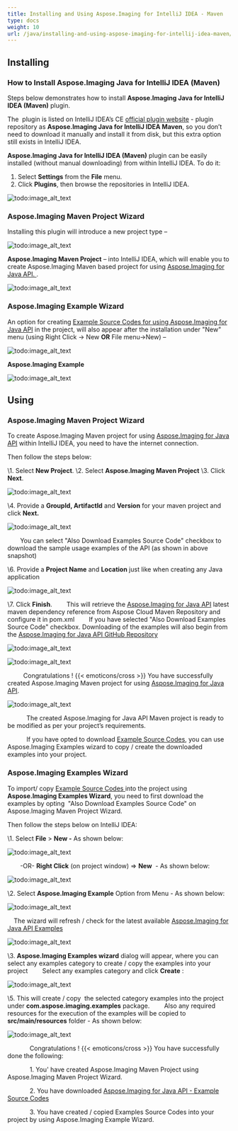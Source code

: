 ```yaml
---
title: Installing and Using Aspose.Imaging for IntelliJ IDEA - Maven
type: docs
weight: 10
url: /java/installing-and-using-aspose-imaging-for-intellij-idea-maven/
---
```


## **Installing**
### **How to Install Aspose.Imaging Java for IntelliJ IDEA (Maven)**
Steps below demonstrates how to install **Aspose.Imaging Java for IntelliJ IDEA (Maven)** plugin.

The  plugin is listed on IntelliJ IDEA’s CE [official plugin website](https://goo.gl/5Pw9h4) - plugin repository as **Aspose.Imaging Java for IntelliJ IDEA Maven**, so you don’t need to download it manually and install it from disk, but this extra option still exists in IntelliJ IDEA.

**Aspose.Imaging Java for IntelliJ IDEA (Maven)** plugin can be easily installed (without manual downloading) from within IntelliJ IDEA. To do it:

1. Select **Settings** from the **File** menu.
1. Click **Plugins**, then browse the repositories in IntelliJ IDEA. 

![todo:image_alt_text](http://i.imgur.com/3KY7frr.jpg)
### **Aspose.Imaging Maven Project Wizard**
Installing this plugin will introduce a new project type – 

![todo:image_alt_text](http://download-codeplex.sec.s-msft.com/Download/SourceControlFileDownload.ashx?ProjectName=asposeimagingjavaintellij&changeSetId=4355cbd9973fa9a7ea876f9a993ae2acc03dc2f0&itemId=src%2fresources%2fasposeSmall.png)

**Aspose.Imaging Maven Project** – into IntelliJ IDEA, which will enable you to create Aspose.Imaging Maven based project for using [Aspose.Imaging for Java API. ](http://goo.gl/lpw9BJ). 

![todo:image_alt_text](http://i.imgur.com/uHEAgz3.jpg)
### **Aspose.Imaging Example Wizard**
An option for creating [Example Source Codes for using Aspose.Imaging for Java API](https://goo.gl/xrNAxV) in the project, will also appear after the installation under "New" menu (using Right Click -> New **OR** File menu->New) – 

![todo:image_alt_text](http://download-codeplex.sec.s-msft.com/Download/SourceControlFileDownload.ashx?ProjectName=asposeimagingjavaintellij&changeSetId=4355cbd9973fa9a7ea876f9a993ae2acc03dc2f0&itemId=src%2fresources%2fasposeSmall.png)

**Aspose.Imaging Example**

![todo:image_alt_text](http://i.imgur.com/jMBcNXF.jpg)
## **Using**
### **Aspose.Imaging Maven Project Wizard**
To create Aspose.Imaging Maven project for using [Aspose.Imaging for Java API](http://goo.gl/lpw9BJ) within IntelliJ IDEA, you need to have the internet connection.

Then follow the steps below:

\1. Select **New Project**.
\2. Select **Aspose.Imaging Maven Project** 
\3. Click **Next**. 

![todo:image_alt_text](http://i.imgur.com/uHEAgz3.jpg)


\4. Provide a **GroupId, ArtifactId** and **Version** for your maven project and click **Next.**

![todo:image_alt_text](http://i.imgur.com/lVo36ko.jpg)


`    `You can select "Also Download Examples Source Code" checkbox to download the sample usage examples of the API (as shown in above snapshot)

\6. Provide a **Project Name** and **Location** just like when creating any Java application

![todo:image_alt_text](http://i.imgur.com/tf9bJSF.jpg)


\7. Click **Finish**.
`    `This will retrieve the [Aspose.Imaging for Java API](http://goo.gl/lpw9BJ) latest maven dependency reference from Aspose Cloud Maven Repository and configure it in pom.xml
`    `If you have selected "Also Download Examples Source Code" checkbox. Downloading of the examples will also begin from the [Aspose.Imaging for Java API GitHub Repository](https://goo.gl/xrNAxV)

![todo:image_alt_text](http://i.imgur.com/gmv6J6A.jpg)

![todo:image_alt_text](http://i.imgur.com/ru2ou8z.jpg)

`     `Congratulations ! {{< emoticons/cross >}} You have successfully created Aspose.Imaging Maven project for using [Aspose.Imaging for Java API](http://goo.gl/lpw9BJ).

![todo:image_alt_text](http://i.imgur.com/eoz02V2.jpg)

`      `The created Aspose.Imaging for Java API Maven project is ready to be modified as per your project’s requirements.

`      `If you have opted to download [Example Source Codes](https://goo.gl/xrNAxV), you can use Aspose.Imaging Examples wizard to copy / create the downloaded examples into your project.
### **Aspose.Imaging Examples Wizard**
To import/ copy [Example Source Codes ](https://goo.gl/xrNAxV)into the project using **Aspose.Imaging Examples Wizard**, you need to first download the examples by opting  "Also Download Examples Source Code" on Aspose.Imaging Maven Project Wizard.

Then follow the steps below on IntelliJ IDEA:

\1. Select **File** > **New -** As shown below: 

![todo:image_alt_text](http://i.imgur.com/N8tT9Q0.jpg)


`    `-OR- **Right Click** (on project window) => **New**  - As shown below: 

![todo:image_alt_text](http://i.imgur.com/aUBWkhp.jpg)


\2. Select **Aspose.Imaging Example** Option from Menu - As shown below: 

![todo:image_alt_text](http://i.imgur.com/8dzjGln.jpg)


`  `The wizard will refresh / check for the latest available [Aspose.Imaging for Java API Examples](https://goo.gl/xrNAxV) 

![todo:image_alt_text](http://i.imgur.com/5PZwsuq.jpg)


\3. **Aspose.Imaging Examples wizard** dialog will appear, where you can select any examples category to create / copy the examples into your project
`    `Select any examples category and click **Create** : 

![todo:image_alt_text](http://i.imgur.com/jMBcNXF.jpg)


\5. This will create / copy  the selected category examples into the project under **com.aspose.imaging.examples** package.
`    `Also any required resources for the execution of the examples will be copied to **src/main/resources** folder - As shown below:

![todo:image_alt_text](http://i.imgur.com/UNSI2GC.jpg)



`       `Congratulations ! {{< emoticons/cross >}} You have successfully done the following:

`       `1. You' have created Aspose.Imaging Maven Project using Aspose.Imaging Maven Project Wizard.

`       `2. You have downloaded [Aspose.Imaging for Java API - Example Source Codes](https://goo.gl/xrNAxV)

`       `3. You have created / copied Examples Source Codes into your project by using Aspose.Imaging Example Wizard.
